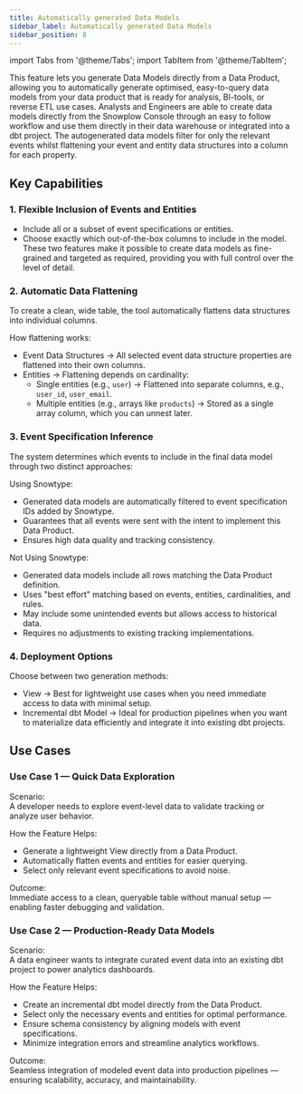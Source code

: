 ```yaml
---
title: Automatically generated Data Models
sidebar_label: Automatically generated Data Models
sidebar_position: 8
---
```

import Tabs from '@theme/Tabs';
import TabItem from '@theme/TabItem';

This feature lets you generate Data Models directly from a Data Product, allowing you to automatically generate optimised, easy-to-query data models from your data product that is ready for analysis, BI-tools, or reverse ETL use cases. Analysts and Engineers are able to create data models directly from the Snowplow Console through an easy to follow workflow and use them directly in their data warehouse or integrated into a dbt project. The autogenerated data models filter for only the relevant events whilst flattening your event and entity data structures into a column for each property.

## Key Capabilities

### 1. Flexible Inclusion of Events and Entities
- Include all or a subset of event specifications or entities.
- Choose exactly which out-of-the-box columns to include in the model.
These two features make it possible to create data models as fine-grained and targeted as required, providing you with full control over the level of detail.

### 2. Automatic Data Flattening
To create a clean, wide table, the tool automatically flattens data structures into individual columns.

How flattening works:
- Event Data Structures → All selected event data structure properties are flattened into their own columns.
- Entities → Flattening depends on cardinality:
  - Single entities (e.g., `user`) → Flattened into separate columns, e.g., `user_id`, `user_email`.
  - Multiple entities (e.g., arrays like `products`) → Stored as a single array column, which you can unnest later.

### 3. Event Specification Inference
The system determines which events to include in the final data model through two distinct approaches:

Using Snowtype:
- Generated data models are automatically filtered to event specification IDs added by Snowtype.
- Guarantees that all events were sent with the intent to implement this Data Product.
- Ensures high data quality and tracking consistency.

Not Using Snowtype:
- Generated data models include all rows matching the Data Product definition.
- Uses "best effort" matching based on events, entities, cardinalities, and rules.
- May include some unintended events but allows access to historical data.
- Requires no adjustments to existing tracking implementations.

### 4. Deployment Options
Choose between two generation methods:

- View → Best for lightweight use cases when you need immediate access to data with minimal setup.
- Incremental dbt Model → Ideal for production pipelines when you want to materialize data efficiently and integrate it into existing dbt projects.

## Use Cases

### Use Case 1 — Quick Data Exploration
Scenario:  
A developer needs to explore event-level data to validate tracking or analyze user behavior.

How the Feature Helps:
- Generate a lightweight View directly from a Data Product.
- Automatically flatten events and entities for easier querying.
- Select only relevant event specifications to avoid noise.

Outcome:  
Immediate access to a clean, queryable table without manual setup — enabling faster debugging and validation.

### Use Case 2 — Production-Ready Data Models
Scenario:  
A data engineer wants to integrate curated event data into an existing dbt project to power analytics dashboards.

How the Feature Helps:
- Create an incremental dbt model directly from the Data Product.
- Select only the necessary events and entities for optimal performance.
- Ensure schema consistency by aligning models with event specifications.
- Minimize integration errors and streamline analytics workflows.

Outcome:  
Seamless integration of modeled event data into production pipelines — ensuring scalability, accuracy, and maintainability.